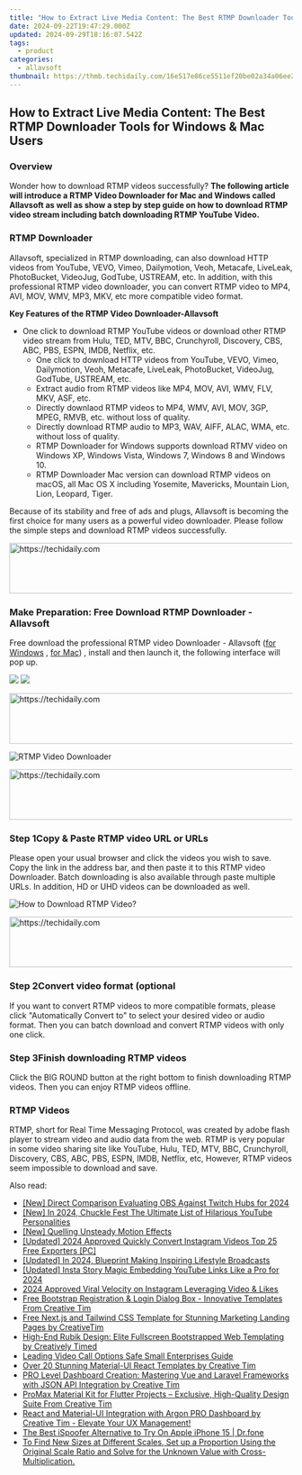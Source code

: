```yaml
---
title: "How to Extract Live Media Content: The Best RTMP Downloader Tools for Windows & Mac Users"
date: 2024-09-22T19:47:29.000Z
updated: 2024-09-29T18:16:07.542Z
tags:
  - product
categories:
  - allavsoft
thumbnail: https://thmb.techidaily.com/16e517e86ce5511ef20be02a34a06ee211f62f0d8653c2cec4d55484854e4b69.jpg
---
```


## How to Extract Live Media Content: The Best RTMP Downloader Tools for Windows & Mac Users

### Overview

Wonder how to download RTMP videos successfully? **The following article will introduce a RTMP Video Downloader for Mac and Windows called Allavsoft as well as show a step by step guide on how to download RTMP video stream including batch downloading RTMP YouTube Video.**

### RTMP Downloader

Allavsoft, specialized in RTMP downloading, can also download HTTP videos from YouTube, VEVO, Vimeo, Dailymotion, Veoh, Metacafe, LiveLeak, PhotoBucket, VideoJug, GodTube, USTREAM, etc. In addition, with this professional RTMP video downloader, you can convert RTMP video to MP4, AVI, MOV, WMV, MP3, MKV, etc more compatible video format.

**Key Features of the RTMP Video Downloader-Allavsoft**

* One click to download RTMP YouTube videos or download other RTMP video stream from Hulu, TED, MTV, BBC, Crunchyroll, Discovery, CBS, ABC, PBS, ESPN, IMDB, Netflix, etc.  
   * One click to download HTTP videos from YouTube, VEVO, Vimeo, Dailymotion, Veoh, Metacafe, LiveLeak, PhotoBucket, VideoJug, GodTube, USTREAM, etc.  
   * Extract audio from RTMP videos like MP4, MOV, AVI, WMV, FLV, MKV, ASF, etc.  
   * Directly downlaod RTMP videos to MP4, WMV, AVI, MOV, 3GP, MPEG, RMVB, etc. without loss of quality.  
   * Directly download RTMP audio to MP3, WAV, AIFF, ALAC, WMA, etc. without loss of quality.  
   * RTMP Downloader for Windows supports download RTMV video on Windows XP, Windows Vista, Windows 7, Windows 8 and Windows 10.  
   * RTMP Downloader Mac version can download RTMP videos on macOS, all Mac OS X including Yosemite, Mavericks, Mountain Lion, Lion, Leopard, Tiger.

Because of its stability and free of ads and plugs, Allavsoft is becoming the first choice for many users as a powerful video downloader. Please follow the simple steps and download RTMP videos successfully.

<!-- affiliate ads begin -->
<a href="https://appsumo.8odi.net/c/5597632/2105870/7443" target="_top" id="2105870">
  <img src="//a.impactradius-go.com/display-ad/7443-2105870" border="0" alt="https://techidaily.com" width="728" height="90"/>
</a>
<img height="0" width="0" src="https://appsumo.8odi.net/i/5597632/2105870/7443" style="position:absolute;visibility:hidden;" border="0" />
<!-- affiliate ads end -->

### Make Preparation: Free Download RTMP Downloader - Allavsoft

Free download the professional RTMP video Downloader - Allavsoft ([for Windows](https://tools.techidaily.com/allavsoft/products/) , [for Mac](https://tools.techidaily.com/allavsoft/products/)) , install and then launch it, the following interface will pop up.

[![](https://www.allavsoft.com/how-to/../images/how-to/free-download-win.jpg)](https://tools.techidaily.com/allavsoft/products/) [![](https://www.allavsoft.com/how-to/../images/how-to/free-download-mac.jpg)](https://tools.techidaily.com/allavsoft/products/)

<!-- affiliate ads begin -->
<a href="https://appsumo.8odi.net/c/5597632/2151872/7443" target="_top" id="2151872">
  <img src="//a.impactradius-go.com/display-ad/7443-2151872" border="0" alt="https://techidaily.com" width="728" height="90"/>
</a>
<img height="0" width="0" src="https://appsumo.8odi.net/i/5597632/2151872/7443" style="position:absolute;visibility:hidden;" border="0" />
<!-- affiliate ads end -->

![RTMP Video Downloader](https://www.allavsoft.com/how-to/../images/allavsoft/screen-shot-600.jpg)

<!-- affiliate ads begin -->
<a href="https://appsumo.8odi.net/c/5597632/2132160/7443" target="_top" id="2132160">
  <img src="//a.impactradius-go.com/display-ad/7443-2132160" border="0" alt="https://techidaily.com" width="600" height="90"/>
</a>
<img height="0" width="0" src="https://appsumo.8odi.net/i/5597632/2132160/7443" style="position:absolute;visibility:hidden;" border="0" />
<!-- affiliate ads end -->

### Step 1Copy & Paste RTMP video URL or URLs

Please open your usual browser and click the videos you wish to save. Copy the link in the address bar, and then paste it to this RTMP video Downloader. Batch downloading is also available through paste multiple URLs. In addition, HD or UHD videos can be downloaded as well.

![How to Download RTMP Video?](https://www.allavsoft.com/how-to/../images/how-to/download-rtmp-video/download-rtmp-video.jpg)

<!-- affiliate ads begin -->
<a href="https://aligracehair.sjv.io/c/5597632/1880960/19272" target="_top" id="1880960">
  <img src="//a.impactradius-go.com/display-ad/19272-1880960" border="0" alt="https://techidaily.com" width="728" height="90"/>
</a>
<img height="0" width="0" src="https://aligracehair.sjv.io/i/5597632/1880960/19272" style="position:absolute;visibility:hidden;" border="0" />
<!-- affiliate ads end -->

### Step 2Convert video format (optional

If you want to convert RTMP videos to more compatible formats, please click "Automatically Convert to" to select your desired video or audio format. Then you can batch download and convert RTMP videos with only one click.

### Step 3Finish downloading RTMP videos

Click the BIG ROUND button at the right bottom to finish downloading RTMP videos. Then you can enjoy RTMP videos offline.

### RTMP Videos

RTMP, short for Real Time Messaging Protocol, was created by adobe flash player to stream video and audio data from the web. RTMP is very popular in some video sharing site like YouTube, Hulu, TED, MTV, BBC, Crunchyroll, Discovery, CBS, ABC, PBS, ESPN, IMDB, Netflix, etc, However, RTMP videos seem impossible to download and save.

<ins class="adsbygoogle"
     style="display:block"
     data-ad-format="autorelaxed"
     data-ad-client="ca-pub-7571918770474297"
     data-ad-slot="1223367746"></ins>

<ins class="adsbygoogle"
     style="display:block"
     data-ad-client="ca-pub-7571918770474297"
     data-ad-slot="8358498916"
     data-ad-format="auto"
     data-full-width-responsive="true"></ins>

<span class="atpl-alsoreadstyle">Also read:</span>
<div><ul>
<li><a href="https://screen-mirroring-recording.techidaily.com/new-direct-comparison-evaluating-obs-against-twitch-hubs-for-2024/"><u>[New] Direct Comparison Evaluating OBS Against Twitch Hubs for 2024</u></a></li>
<li><a href="https://facebook-video-footage.techidaily.com/new-in-2024-chuckle-fest-the-ultimate-list-of-hilarious-youtube-personalities/"><u>[New] In 2024, Chuckle Fest The Ultimate List of Hilarious YouTube Personalities</u></a></li>
<li><a href="https://extra-approaches.techidaily.com/new-quelling-unsteady-motion-effects/"><u>[New] Quelling Unsteady Motion Effects</u></a></li>
<li><a href="https://instagram-video-files.techidaily.com/updated-2024-approved-quickly-convert-instagram-videos-top-25-free-exporters-pc/"><u>[Updated] 2024 Approved Quickly Convert Instagram Videos Top 25 Free Exporters [PC]</u></a></li>
<li><a href="https://facebook-video-share.techidaily.com/updated-in-2024-blueprint-making-inspiring-lifestyle-broadcasts/"><u>[Updated] In 2024, Blueprint Making Inspiring Lifestyle Broadcasts</u></a></li>
<li><a href="https://instagram-clips.techidaily.com/updated-insta-story-magic-embedding-youtube-links-like-a-pro-for-2024/"><u>[Updated] Insta Story Magic Embedding YouTube Links Like a Pro for 2024</u></a></li>
<li><a href="https://instagram-video-files.techidaily.com/2024-approved-viral-velocity-on-instagram-leveraging-video-and-likes/"><u>2024 Approved Viral Velocity on Instagram Leveraging Video & Likes</u></a></li>
<li><a href="https://fox-zero.techidaily.com/free-bootstrap-registration-and-login-dialog-box-innovative-templates-from-creative-tim/"><u>Free Bootstrap Registration & Login Dialog Box - Innovative Templates From Creative Tim</u></a></li>
<li><a href="https://fox-zero.techidaily.com/free-nextjs-and-tailwind-css-template-for-stunning-marketing-landing-pages-by-creativetim/"><u>Free Next.js and Tailwind CSS Template for Stunning Marketing Landing Pages by CreativeTim</u></a></li>
<li><a href="https://fox-zero.techidaily.com/high-end-rubik-design-elite-fullscreen-bootstrapped-web-templating-by-creatively-timed/"><u>High-End Rubik Design: Elite Fullscreen Bootstrapped Web Templating by Creatively Timed</u></a></li>
<li><a href="https://digital-screen-recording.techidaily.com/leading-video-call-options-safe-small-enterprises-guide/"><u>Leading Video Call Options Safe Small Enterprises Guide</u></a></li>
<li><a href="https://fox-zero.techidaily.com/over-20-stunning-material-ui-react-templates-by-creative-tim/"><u>Over 20 Stunning Material-UI React Templates by Creative Tim</u></a></li>
<li><a href="https://fox-zero.techidaily.com/pro-level-dashboard-creation-mastering-vue-and-laravel-frameworks-with-json-api-integration-by-creative-tim/"><u>PRO Level Dashboard Creation: Mastering Vue and Laravel Frameworks with JSON API Integration by Creative Tim</u></a></li>
<li><a href="https://fox-zero.techidaily.com/promax-material-kit-for-flutter-projects-exclusive-high-quality-design-suite-from-creative-tim/"><u>ProMax Material Kit for Flutter Projects – Exclusive, High-Quality Design Suite From Creative Tim</u></a></li>
<li><a href="https://fox-zero.techidaily.com/react-and-material-ui-integration-with-argon-pro-dashboard-by-creative-tim-elevate-your-ux-management/"><u>React and Material-UI Integration with Argon PRO Dashboard by Creative Tim - Elevate Your UX Management!</u></a></li>
<li><a href="https://ios-pokemon-go.techidaily.com/the-best-ispoofer-alternative-to-try-on-apple-iphone-15-drfone-by-drfone-virtual-ios/"><u>The Best iSpoofer Alternative to Try On Apple iPhone 15 | Dr.fone</u></a></li>
<li><a href="https://fox-zero.techidaily.com/to-find-new-sizes-at-different-scales-set-up-a-proportion-using-the-original-scale-ratio-and-solve-for-the-unknown-value-with-cross-multiplication/"><u>To Find New Sizes at Different Scales, Set up a Proportion Using the Original Scale Ratio and Solve for the Unknown Value with Cross-Multiplication.</u></a></li>
</ul></div>

